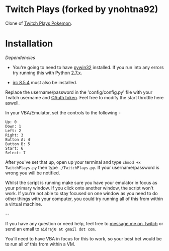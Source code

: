 Twitch Plays (forked by ynohtna92)
==================================

Clone of [Twitch Plays Pokemon](http://twitch.tv/twitch_plays_pokemon).



Installation
============

*Dependencies*

* You're going to need to have [pywin32](http://sourceforge.net/projects/pywin32/) installed. If you run into any errors try running this with Python [2.7.x](http://www.python.org/download/releases/2.7/).

* [irc 8.5.4](https://pypi.python.org/pypi/irc) must also be installed.



Replace the username/password in the 'config/config.py' file with your Twitch username and [OAuth token](http://www.twitchapps.com/tmi/). Feel free to modify the start throttle here aswell.

In your VBA/Emulator, set the controls to the following -

```
Up: 0
Down: 1
Left: 2
Right: 3
Button A: 4
Button B: 5
Start: 6
Select: 7
```

After you've set that up, open up your terminal and type `chmod +x TwitchPlays.py` then type `./TwitchPlays.py`. If your username/password is wrong you will be notified.

Whilst the script is running make sure you have your emulator in focus as your primary window. If you click onto another window, the script won't work. If you're not able to stay focused on one window as you need to do other things with your computer, you could try running all of this from within a virtual machine.

--


If you have any question or need help, feel free to [message me on Twitch](http://www.twitch.tv/message/compose?to=aidraj_) or send an email to `aidraj0 at gmail dot com`.

You'll need to have VBA in focus for this to work, so your best bet would be to run all of this
from within a VM.
